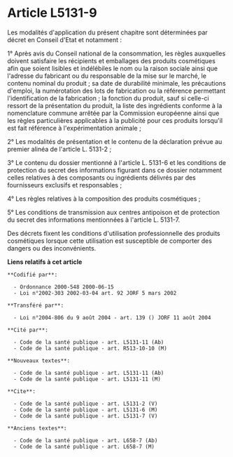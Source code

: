# Article L5131-9

Les modalités d'application du présent chapitre sont déterminées par décret en Conseil d'Etat et notamment :

1° Après avis du Conseil national de la consommation, les règles auxquelles doivent satisfaire les récipients et emballages
des produits cosmétiques afin que soient lisibles et indélébiles le nom ou la raison sociale ainsi que l'adresse du fabricant
ou du responsable de la mise sur le marché, le contenu nominal du produit ; sa date de durabilité minimale, les précautions
d'emploi, la numérotation des lots de fabrication ou la référence permettant l'identification de la fabrication ; la fonction
du produit, sauf si celle-ci ressort de la présentation du produit, la liste des ingrédients conforme à la nomenclature
commune arrêtée par la Commission européenne ainsi que les règles particulières applicables à la publicité pour ces produits
lorsqu'il est fait référence à l'expérimentation animale ;

2° Les modalités de présentation et le contenu de la déclaration prévue au premier alinéa de l'article L. 5131-2 ;

3° Le contenu du dossier mentionné à l'article L. 5131-6 et les conditions de protection du secret des informations figurant
dans ce dossier notamment celles relatives à des composants ou ingrédients délivrés par des fournisseurs exclusifs et
responsables ;

4° Les règles relatives à la composition des produits cosmétiques ;

5° Les conditions de transmission aux centres antipoison et de protection du secret des informations mentionnées à l'article
L. 5131-7.

Des décrets fixent les conditions d'utilisation professionnelle des produits cosmétiques lorsque cette utilisation est
susceptible de comporter des dangers ou des inconvénients.

**Liens relatifs à cet article**

	**Codifié par**:

	  - Ordonnance 2000-548 2000-06-15
	  - Loi n°2002-303 2002-03-04 art. 92 JORF 5 mars 2002

	**Transféré par**:

	  - Loi n°2004-806 du 9 août 2004 - art. 139 () JORF 11 août 2004

	**Cité par**:

	  - Code de la santé publique - art. L5131-11 (Ab)
	  - Code de la santé publique - art. R513-10-10 (M)

	**Nouveaux textes**:

	  - Code de la santé publique - art. L5131-11 (Ab)
	  - Code de la santé publique - art. L5131-11 (M)

	**Cite**:

	  - Code de la santé publique - art. L5131-2 (V)
	  - Code de la santé publique - art. L5131-6 (M)
	  - Code de la santé publique - art. L5131-7 (V)

	**Anciens textes**:

	  - Code de la santé publique - art. L658-7 (Ab)
	  - Code de la santé publique - art. L658-7 (M)
